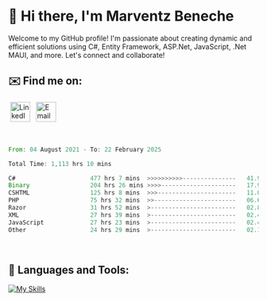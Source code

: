 # 👋 Hi there, I'm Marventz Beneche

Welcome to my GitHub profile! I'm passionate about creating dynamic and efficient solutions using C#, Entity Framework, ASP.Net, JavaScript, .Net MAUI, and more. Let's connect and collaborate!

## ✉️ Find me on:
 <a href="https://linkedin.com/in/benechem" target="_blank" rel="noopener noreferrer"> <img src="https://icons.iconarchive.com/icons/limav/flat-gradient-social/512/Linkedin-icon.png" alt="LinkedIn" height="40" style="vertical-align:top; margin:4px"></a>
 <a href="mailto:info@benechem.co"> <img src="https://icons.iconarchive.com/icons/dtafalonso/android-lollipop/512/Gmail-icon.png" alt="Email" height="40" style="vertical-align:top; margin:4px"></a>
</p>

<br/>
<!--START_SECTION:waka-->

```rust
From: 04 August 2021 - To: 22 February 2025

Total Time: 1,113 hrs 10 mins

C#                     477 hrs 7 mins  >>>>>>>>>>---------------   41.94 %
Binary                 204 hrs 26 mins >>>>---------------------   17.97 %
CSHTML                 125 hrs 8 mins  >>>----------------------   11.00 %
PHP                    75 hrs 32 mins  >>-----------------------   06.64 %
Razor                  31 hrs 52 mins  >------------------------   02.80 %
XML                    27 hrs 39 mins  >------------------------   02.43 %
JavaScript             27 hrs 23 mins  >------------------------   02.41 %
Other                  24 hrs 29 mins  >------------------------   02.15 %
```

<!--END_SECTION:waka-->
<br />

## 🧰 Languages and Tools:

[![My Skills](https://skillicons.dev/icons?i=js,html,css,cs,java,php,mysql,dotnet,bootstrap,visualstudio,vscode,androidstudio,azure,xd,wordpress,raspberrypi)](https://skillicons.dev)
<br />


